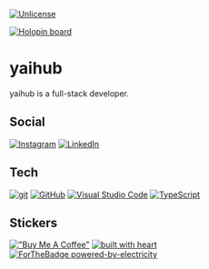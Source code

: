 [![Unlicense](https://licensebuttons.net/l/publicdomain/80x15.png)](https://unlicense.org/)

[![Holopin board](https://holopin.io/api/user/board?user=yaihub)](https://holopin.io/@yaihub)

# yaihub

yaihub is a full-stack developer.

## Social

[![Instagram](https://img.shields.io/badge/Instagram-%23E4405F.svg?style=for-the-badge&logo=Instagram&logoColor=white)](https://instagram.com/yaihub)
[![LinkedIn](https://img.shields.io/badge/linkedin-%230077B5.svg?style=for-the-badge&logo=linkedin&logoColor=white)](https://www.linkedin.com/in/rapipat/)

## Tech

[![git](https://img.shields.io/badge/--F05032?logo=git&logoColor=ffffff)](http://git-scm.com/)
[![GitHub](https://img.shields.io/badge/--181717?logo=github&logoColor=ffffff)](https://github.com/yaihub)
[![Visual Studio Code](https://img.shields.io/badge/--007ACC?logo=visual%20studio%20code&logoColor=ffffff)](https://github.com/microsoft/vscode)
[![TypeScript](https://img.shields.io/badge/--3178C6?logo=typescript&logoColor=ffffff)](https://github.com/Microsoft/TypeScript)

## Stickers

[!["Buy Me A Coffee"](https://www.buymeacoffee.com/assets/img/custom_images/orange_img.png)](https://www.buymeacoffee.com/yaihub)
[![built with heart](https://forthebadge.com/images/badges/built-with-love.svg)](https://forthebadge.com)
[![ForTheBadge powered-by-electricity](https://ForTheBadge.com/images/badges/powered-by-electricity.svg)](http://ForTheBadge.com)
